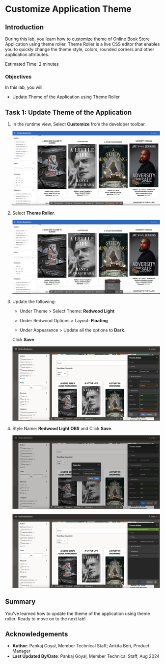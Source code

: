 # Customize Application Theme

## Introduction

During this lab, you learn how to customize theme of Online Book Store Application using theme roller. Theme Roller is a live CSS editor that enables you to quickly change the theme style, colors, rounded corners and other application attributes.

Estimated Time: 2 minutes

### Objectives

In this lab, you will:

- Update Theme of the Application using Theme Roller

## Task 1: Update Theme of the Application

1. In the runtime view, Select **Customize** from the developer toolbar.

   ![App builder home page](images/customize.png " ")

2. Select **Theme Roller**.

   ![App builder home page](images/theme-roller.png " ")

3. Update the following:

    - Under Theme > Select Theme: **Redwood Light**

    - Under Redwood Options > Layout: **Floating**

    - Under Appearance > Update all the options to **Dark**.

    Click **Save**

   ![App builder home page](images/save-roller.png " ")

4. Style Name: **Redwood Light OBS** and Click **Save**.

   ![App builder home page](images/save-as-roller.png " ")

   ![App builder home page](images/success-theme.png " ")

## Summary

You've learned how to update the theme of the application using theme roller. Ready to move on to the next lab!

## Acknowledgements

- **Author**: Pankaj Goyal, Member Technical Staff; Ankita Beri, Product Manager
- **Last Updated By/Date**: Pankaj Goyal, Member Technical Staff, Aug 2024
